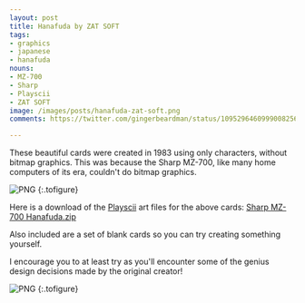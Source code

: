```yaml
---
layout: post
title: Hanafuda by ZAT SOFT
tags:
- graphics
- japanese
- hanafuda
nouns:
- MZ-700
- Sharp
- Playscii
- ZAT SOFT
image: /images/posts/hanafuda-zat-soft.png
comments: https://twitter.com/gingerbeardman/status/1095296460999008256

---
```


These beautiful cards were created in 1983 using only characters, without bitmap graphics. This was because the Sharp MZ-700, like many home computers of its era, couldn't do bitmap graphics.

![PNG](https://cdn.gingerbeardman.com/images/posts/hanafuda-zat-soft.png#pixel "Hanafuda on Sharp MZ-700. By ZAT SOFT, 1983.")
{:.tofigure}

Here is a download of the [Playscii](http://vectorpoem.com/playscii/) art files for the above cards: [Sharp MZ-700 Hanafuda.zip](https://www.dropbox.com/s/7j8lyoi6twdderl/Sharp%20MZ-700%20Hanafuda.zip?dl=0)

Also included are a set of blank cards so you can try creating something yourself.

I encourage you to at least try as you'll encounter some of the genius design decisions made by the original creator!

![PNG](https://cdn.gingerbeardman.com/images/posts/hanafuda-zat-soft-playscii.png#pixel "Hanafuda October month recreated in Playscii using Sharp MZ-700 character set")
{:.tofigure}
